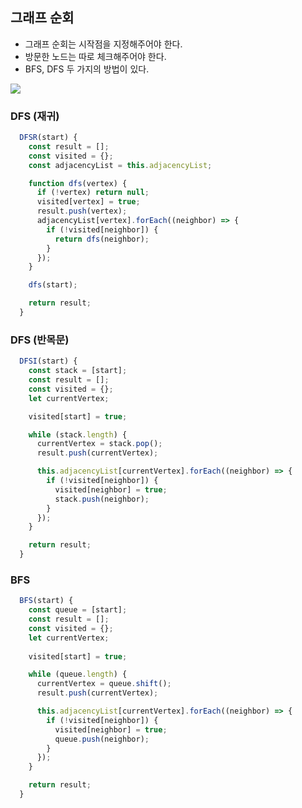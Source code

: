 ## 그래프 순회

- 그래프 순회는 시작점을 지정해주어야 한다.
- 방문한 노드는 따로 체크해주어야 한다.
- BFS, DFS 두 가지의 방법이 있다.

![](https://velog.velcdn.com/images/sangbin2/post/13b71ee6-ce1b-45c3-a6f8-4afc0effd740/image.png)

### DFS (재귀)

```javascript
  DFSR(start) {
    const result = [];
    const visited = {};
    const adjacencyList = this.adjacencyList;

    function dfs(vertex) {
      if (!vertex) return null;
      visited[vertex] = true;
      result.push(vertex);
      adjacencyList[vertex].forEach((neighbor) => {
        if (!visited[neighbor]) {
          return dfs(neighbor);
        }
      });
    }

    dfs(start);

    return result;
  }
```

### DFS (반목문)

```javascript
  DFSI(start) {
    const stack = [start];
    const result = [];
    const visited = {};
    let currentVertex;

    visited[start] = true;

    while (stack.length) {
      currentVertex = stack.pop();
      result.push(currentVertex);

      this.adjacencyList[currentVertex].forEach((neighbor) => {
        if (!visited[neighbor]) {
          visited[neighbor] = true;
          stack.push(neighbor);
        }
      });
    }

    return result;
  }
```

### BFS

```javascript
  BFS(start) {
    const queue = [start];
    const result = [];
    const visited = {};
    let currentVertex;
    
    visited[start] = true;

    while (queue.length) {
      currentVertex = queue.shift();
      result.push(currentVertex);

      this.adjacencyList[currentVertex].forEach((neighbor) => {
        if (!visited[neighbor]) {
          visited[neighbor] = true;
          queue.push(neighbor);
        }
      });
    }

    return result;
  }
```